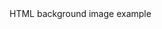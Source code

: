 <div style="background-image:url(//www.html.am/images/backgrounds/background-image-2.gif);width:300px;height:200px;">HTML background image example</div
